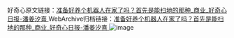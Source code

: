 好奇心原文链接：[准备好养个机器人在家了吗？首先是能扫地的那种_商业_好奇心日报-潘姜汐熹 ](https://www.qdaily.com/articles/10940.html)
WebArchive归档链接：[准备好养个机器人在家了吗？首先是能扫地的那种_商业_好奇心日报-潘姜汐熹 ](http://web.archive.org/web/20190623163405/https://www.qdaily.com/articles/10940.html)
![image](http://ww3.sinaimg.cn/large/007d5XDply1g3wch1ad6lj30u02kc7wh)